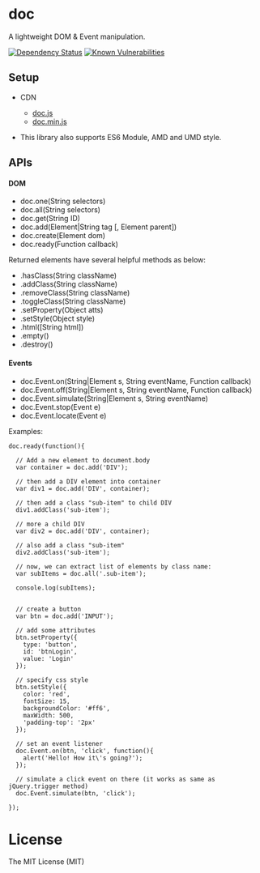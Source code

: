 # doc
A lightweight DOM & Event manipulation.

[![Dependency Status](https://gemnasium.com/badges/github.com/ndaidong/doc.svg)](https://gemnasium.com/github.com/ndaidong/doc)
[![Known Vulnerabilities](https://snyk.io/test/npm/doc/badge.svg)](https://snyk.io/test/npm/doc)


## Setup

- CDN

  - [doc.js](https://cdn.rawgit.com/ndaidong/doc/master/dist/doc.js)
  - [doc.min.js](https://cdn.rawgit.com/ndaidong/doc/master/dist/doc.min.js)

- This library also supports ES6 Module, AMD and UMD style.


## APIs

#### DOM

 - doc.one(String selectors)
 - doc.all(String selectors)
 - doc.get(String ID)
 - doc.add(Element|String tag [, Element parent])
 - doc.create(Element dom)
 - doc.ready(Function callback)

Returned elements have several helpful methods as below:

 - .hasClass(String className)
 - .addClass(String className)
 - .removeClass(String  className)
 - .toggleClass(String  className)
 - .setProperty(Object atts)
 - .setStyle(Object style)
 - .html([String html])
 - .empty()
 - .destroy()


#### Events

- doc.Event.on(String|Element s, String eventName, Function callback)
- doc.Event.off(String|Element s, String eventName, Function callback)
- doc.Event.simulate(String|Element s, String eventName)
- doc.Event.stop(Event e)
- doc.Event.locate(Event e)


Examples:

```
doc.ready(function(){

  // Add a new element to document.body
  var container = doc.add('DIV');

  // then add a DIV element into container
  var div1 = doc.add('DIV', container);

  // then add a class "sub-item" to child DIV
  div1.addClass('sub-item');

  // more a child DIV
  var div2 = doc.add('DIV', container);

  // also add a class "sub-item"
  div2.addClass('sub-item');

  // now, we can extract list of elements by class name:
  var subItems = doc.all('.sub-item');

  console.log(subItems);


  // create a button
  var btn = doc.add('INPUT');

  // add some attributes
  btn.setProperty({
    type: 'button',
    id: 'btnLogin',
    value: 'Login'
  });

  // specify css style
  btn.setStyle({
    color: 'red',
    fontSize: 15,
    backgroundColor: '#ff6',
    maxWidth: 500,
    'padding-top': '2px'
  });

  // set an event listener
  doc.Event.on(btn, 'click', function(){
    alert('Hello! How it\'s going?');
  });

  // simulate a click event on there (it works as same as jQuery.trigger method)
  doc.Event.simulate(btn, 'click');

});
```


# License

The MIT License (MIT)
